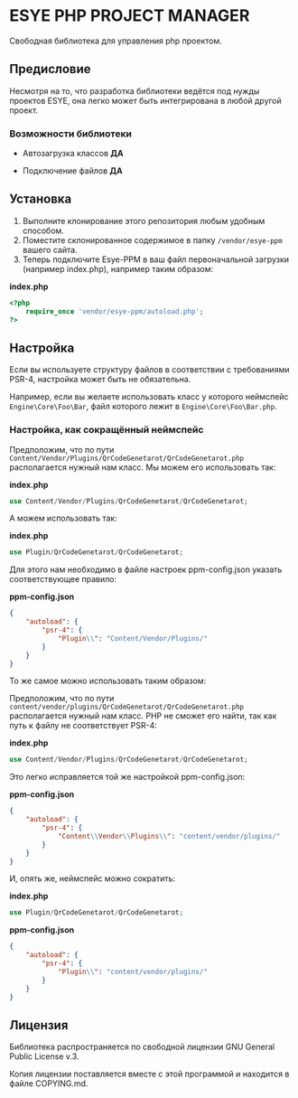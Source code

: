 # ESYE PHP PROJECT MANAGER

Свободная библиотека для управления php проектом.

## Предисловие

Несмотря на то, что разработка библиотеки ведётся под нужды проектов
ESYE, она легко может быть интегрирована в любой другой проект.

### Возможности библиотеки

* Автозагрузка классов **ДА**

* Подключение файлов **ДА**

## Установка

1. Выполните клонирование этого репозитория любым удобным способом.
2. Поместите склонированное содержимое в папку `/vendor/esye-ppm` вашего сайта.
3. Теперь подключите Esye-PPM в ваш файл первоначальной загрузки (например index.php), например таким образом:

**index.php**

```php
<?php 
    require_once 'vendor/esye-ppm/autoload.php';
?>
```

## Настройка

Если вы используете структуру файлов в соответствии с требованиями PSR-4, настройка может быть не обязательна.

Например, если вы желаете использовать класс у которого неймспейс
`Engine\Core\Foo\Bar`, файл которого лежит в
`Engine\Core\Foo\Bar.php`.

### Настройка, как сокращённый неймспейс

Предположим, что по пути `Content/Vendor/Plugins/QrCodeGenetarot/QrCodeGenetarot.php`
располагается нужный нам класс. Мы можем его использовать так:

**index.php**

```php
use Content/Vendor/Plugins/QrCodeGenetarot/QrCodeGenetarot;
```

А можем использовать так:

**index.php**

```php
use Plugin/QrCodeGenetarot/QrCodeGenetarot;
```

Для этого нам необходимо в файле настроек ppm-config.json указать соответствующее правило:

**ppm-config.json**

```json
{
    "autoload": {
        "psr-4": {
            "Plugin\\": "Content/Vendor/Plugins/"
        }
    }
}
```

То же самое можно использовать таким образом:

Предположим, что по пути `content/vendor/plugins/QrCodeGenetarot/QrCodeGenetarot.php`
располагается нужный нам класс. PHP не сможет его найти, так как путь к файлу не соответствует PSR-4:

**index.php**

```php
use Content/Vendor/Plugins/QrCodeGenetarot/QrCodeGenetarot;
```

Это легко исправляется той же настройкой ppm-config.json:

**ppm-config.json**

```json
{
    "autoload": {
        "psr-4": {
            "Content\\Vendor\\Plugins\\": "content/vendor/plugins/"
        }
    }
}
```

И, опять же, неймспейс можно сократить:

**index.php**

```php
use Plugin/QrCodeGenetarot/QrCodeGenetarot;
```

**ppm-config.json**

```json
{
    "autoload": {
        "psr-4": {
            "Plugin\\": "content/vendor/plugins/"
        }
    }
}
```

## Лицензия

Библиотека распространяется по свободной лицензии GNU General Public License v.3.

Копия лицензии поставляется вместе с этой программой и находится в файле COPYING.md.
